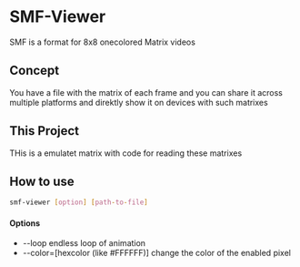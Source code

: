 # SMF-Viewer
SMF is a format for 8x8 onecolored Matrix videos
## Concept
You have a file with the matrix of each frame and you can share it across multiple platforms and direktly show it on devices with such matrixes
## This Project
THis is a emulatet matrix with code for reading these matrixes
## How to use
```bash
smf-viewer [option] [path-to-file]
```
#### Options
- --loop
endless loop of animation
- --color=[hexcolor (like #FFFFFF)]
change the color of the enabled pixel